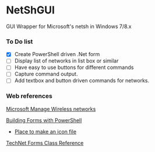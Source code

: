 # NetShGUI
GUI Wrapper for Microsoft's netsh in Windows 7/8.x

### To Do list
- [x] Create PowerShell driven .Net form
- [ ] Display list of networks in list box or similar
- [ ] Have easy to use buttons for different commands
- [ ] Capture command output.
- [ ] Add textbox and button driven commands for networks.

### Web references
[Microsoft Manage Wireless networks](http://windows.microsoft.com/en-CA/windows-8/manage-wireless-network-profiles)

[Building Forms with PowerShell](http://blogs.technet.com/b/stephap/archive/2012/04/23/building-forms-with-powershell-part-1-the-form.aspx)
- [Place to make an icon file](http://www.xiconeditor.com/)

[TechNet Forms Class Reference](https://msdn.microsoft.com/en-us/library/system.windows.forms.form.aspx)

